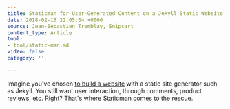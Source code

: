```yaml
---
title: Staticman for User-Generated Content on a Jekyll Static Website
date: 2018-02-15 22:05:04 +0000
source: Jean-Sebastien Tremblay, Snipcart
content_type: Article
tool:
- tool/static-man.md
video: false
category: ''

---
```

Imagine you've chosen [to build a website](https://snipcart.com/blog/static-site-e-commerce-part-2-integrating-snipcart-with-jekyll) with a static site generator such as Jekyll. You still want user interaction, through comments, product reviews, etc. Right? That's where Staticman comes to the rescue.